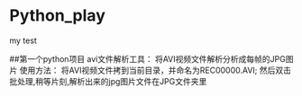 # Python_play
my test

##第一个python项目
avi文件解析工具：
将AVI视频文件解析分析成每帧的JPG图片
使用方法：
将AVI视频文件拷到当前目录，并命名为REC00000.AVI; 然后双击批处理,稍等片刻,解析出来的jpg图片文件在JPG文件夹里